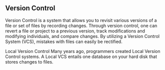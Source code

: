 
## Version Control

Version Control is a system that allows you to revisit various versions of a file or set of files by recording changes. Through version control, one can revert a file or project to a previous version, track modifications and modifying individuals, and compare changes. By utilizing a Version Control System (VCS), mistakes with files can easily be rectified.

Local Version Control
Many years ago, programmers created Local Version Control systems. A Local VCS entails one database on your hard disk that stores changes to files.
